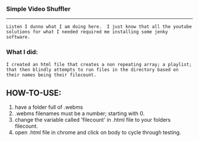 ### Simple Video Shuffler
---
    Listen I dunno what I am doing here.  I just know that all the youtube solutions for what I needed required me installing some jenky software.
    
### What I did:

    I created an html file that creates a non repeating array; a playlist; that then blindly attempts to run files in the directory based on their names being their filecount.
    
## HOW-TO-USE:
1. have a folder full of .webms 
2. .webms filenames must be a number; starting with 0.
3. change the variable called 'filecount' in .html file to your folders filecount.
4. open .html file in chrome and click on body to cycle through testing.